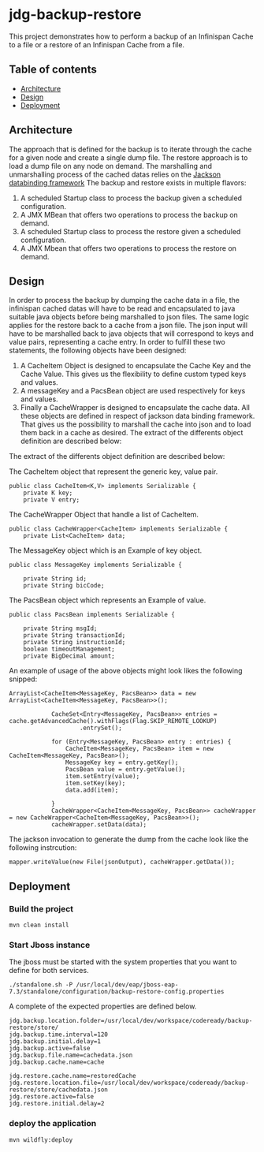 # jdg-backup-restore
This project demonstrates how to perform a backup of an Infinispan Cache to a file or a restore of an Infinispan Cache from a file.
## Table of contents
* [Architecture](#Architecture)
* [Design](#Design)
* [Deployment](#Deployment)
## Architecture
The approach that is defined for the backup is to iterate through the cache for a given node and create a single dump file.
The restore approach is to load a dump file on any node on demand. 
The marshalling and unmarshalling process of the cached datas relies on the [Jackson databinding framework](https://github.com/FasterXML/jackson-docs) 
The backup and restore exists in multiple flavors:
1) A scheduled Startup class to process the backup given a scheduled configuration.
2) A JMX MBean that offers two operations to process the backup on demand.
3) A scheduled Startup class to process the restore given a scheduled configuration.
4) A JMX Mbean that offers two operations to process the restore on demand.

## Design

In order to process the backup by dumping the cache data in a file, the infinispan cached datas will have to be read and encapsulated to java suitable java objects before being marshalled to json files. 
The same logic applies for the restore back to a cache from a json file. The json input will have to be marshalled back to java objects that will correspond to keys and value pairs, representing a cache entry.
In order to fulfill these two statements, the following objects have been designed:
1) A CacheItem Object is designed to encapsulate the Cache Key and the Cache Value. This gives us the flexibility to define custom typed keys and values. 
2) A messageKey and a PacsBean object are used respectively for keys and values. 
3) Finally a CacheWrapper is designed to encapsulate the cache data. 
All these objects are defined in respect of jackson data binding framework. That gives us the possibility to marshall the cache into json and to load them back in a cache as desired. The extract of the differents object definition are described below:


The extract of the differents object definition are described below:

The CacheItem object that represent the generic key, value pair.

```
public class CacheItem<K,V> implements Serializable {
	private K key;
	private V entry;

```
The CacheWrapper Object that handle a list of CacheItem.
```
public class CacheWrapper<CacheItem> implements Serializable {	
	private List<CacheItem> data;
```
The MessageKey object which is an Example of key object.
```
public class MessageKey implements Serializable {

	private String id;
	private String bicCode;
```
The PacsBean object which represents an Example of value.
```
public class PacsBean implements Serializable {
	
	private String msgId;
	private String transactionId;
	private String instructionId;
	boolean timeoutManagement;
	private BigDecimal amount;
```
An example of usage of the above objects might look likes the following snipped:
```
ArrayList<CacheItem<MessageKey, PacsBean>> data = new ArrayList<CacheItem<MessageKey, PacsBean>>();

			CacheSet<Entry<MessageKey, PacsBean>> entries = cache.getAdvancedCache().withFlags(Flag.SKIP_REMOTE_LOOKUP)
					.entrySet();

			for (Entry<MessageKey, PacsBean> entry : entries) {
				CacheItem<MessageKey, PacsBean> item = new CacheItem<MessageKey, PacsBean>();
				MessageKey key = entry.getKey();
				PacsBean value = entry.getValue();
				item.setEntry(value);
				item.setKey(key);
				data.add(item);

			}
			CacheWrapper<CacheItem<MessageKey, PacsBean>> cacheWrapper = new CacheWrapper<CacheItem<MessageKey, PacsBean>>();
			cacheWrapper.setData(data);
```
The jackson invocation to generate the dump from the cache look like the following instrcution:
```
mapper.writeValue(new File(jsonOutput), cacheWrapper.getData());
```

## Deployment

### Build the project

```
mvn clean install
```

### Start Jboss instance
The jboss must be started with the system properties that you want to define for both services.


```
./standalone.sh -P /usr/local/dev/eap/jboss-eap-7.3/standalone/configuration/backup-restore-config.properties
```

A complete of the expected properties are defined below. 
```
jdg.backup.location.folder=/usr/local/dev/workspace/codeready/backup-restore/store/
jdg.backup.time.interval=120
jdg.backup.initial.delay=1
jdg.backup.active=false
jdg.backup.file.name=cachedata.json
jdg.backup.cache.name=cache

jdg.restore.cache.name=restoredCache
jdg.restore.location.file=/usr/local/dev/workspace/codeready/backup-restore/store/cachedata.json
jdg.restore.active=false
jdg.restore.initial.delay=2
```
### deploy the application

```
mvn wildfly:deploy
```
